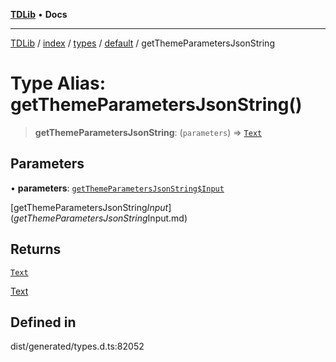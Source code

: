 [**TDLib**](../../../../../../README.md) • **Docs**

***

[TDLib](../../../../../../modules.md) / [index](../../../../../README.md) / [types](../../../README.md) / [default](../README.md) / getThemeParametersJsonString

# Type Alias: getThemeParametersJsonString()

> **getThemeParametersJsonString**: (`parameters`) => [`Text`](Text.md)

## Parameters

• **parameters**: [`getThemeParametersJsonString$Input`](getThemeParametersJsonString$Input.md)

[getThemeParametersJsonString$Input](getThemeParametersJsonString$Input.md)

## Returns

[`Text`](Text.md)

[Text](Text.md)

## Defined in

dist/generated/types.d.ts:82052
